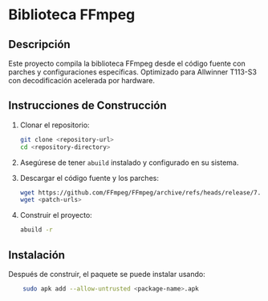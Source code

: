 # Biblioteca FFmpeg

## Descripción
Este proyecto compila la biblioteca FFmpeg desde el código fuente con parches y configuraciones específicas. Optimizado para Allwinner T113-S3 con decodificación acelerada por hardware.

## Instrucciones de Construcción
1. Clonar el repositorio:
    ```sh
    git clone <repository-url>
    cd <repository-directory>
    ```
2. Asegúrese de tener `abuild` instalado y configurado en su sistema.

3. Descargar el código fuente y los parches:
    ```sh
    wget https://github.com/FFmpeg/FFmpeg/archive/refs/heads/release/7.1.zip
    wget <patch-urls>
    ```
4. Construir el proyecto:
    ```sh
    abuild -r
    ```

## Instalación
Después de construir, el paquete se puede instalar usando:
```sh
    sudo apk add --allow-untrusted <package-name>.apk